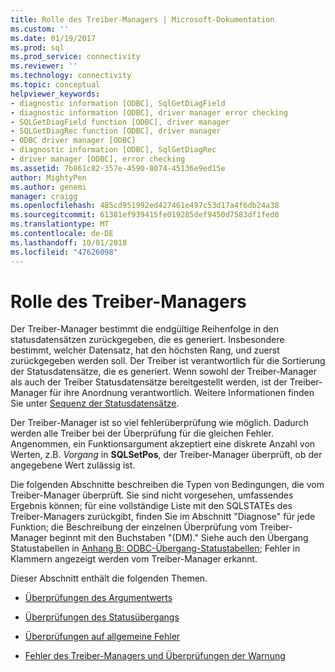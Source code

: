 ```yaml
---
title: Rolle des Treiber-Managers | Microsoft-Dokumentation
ms.custom: ''
ms.date: 01/19/2017
ms.prod: sql
ms.prod_service: connectivity
ms.reviewer: ''
ms.technology: connectivity
ms.topic: conceptual
helpviewer_keywords:
- diagnostic information [ODBC], SqlGetDiagField
- diagnostic information [ODBC], driver manager error checking
- SQLGetDiagField function [ODBC], driver manager
- SQLGetDiagRec function [ODBC], driver manager
- ODBC driver manager [ODBC]
- diagnostic information [ODBC], SqlGetDiagRec
- driver manager [ODBC], error checking
ms.assetid: 7b861c82-357e-4590-8074-45136e9ed15e
author: MightyPen
ms.author: genemi
manager: craigg
ms.openlocfilehash: 485cd951992ed427461e497c53d17a4f6db24a38
ms.sourcegitcommit: 61381ef939415fe019285def9450d7583df1fed0
ms.translationtype: MT
ms.contentlocale: de-DE
ms.lasthandoff: 10/01/2018
ms.locfileid: "47626098"
---
```

# <a name="role-of-the-driver-manager"></a>Rolle des Treiber-Managers
Der Treiber-Manager bestimmt die endgültige Reihenfolge in den statusdatensätzen zurückgegeben, die es generiert. Insbesondere bestimmt, welcher Datensatz, hat den höchsten Rang, und zuerst zurückgegeben werden soll. Der Treiber ist verantwortlich für die Sortierung der Statusdatensätze, die es generiert. Wenn sowohl der Treiber-Manager als auch der Treiber Statusdatensätze bereitgestellt werden, ist der Treiber-Manager für ihre Anordnung verantwortlich. Weitere Informationen finden Sie unter [Sequenz der Statusdatensätze](../../../odbc/reference/develop-app/sequence-of-status-records.md).  
  
 Der Treiber-Manager ist so viel fehlerüberprüfung wie möglich. Dadurch werden alle Treiber bei der Überprüfung für die gleichen Fehler. Angenommen, ein Funktionsargument akzeptiert eine diskrete Anzahl von Werten, z.B. *Vorgang* in **SQLSetPos**, der Treiber-Manager überprüft, ob der angegebene Wert zulässig ist.  
  
 Die folgenden Abschnitte beschreiben die Typen von Bedingungen, die vom Treiber-Manager überprüft. Sie sind nicht vorgesehen, umfassendes Ergebnis können; für eine vollständige Liste mit den SQLSTATEs des Treiber-Managers zurückgibt, finden Sie im Abschnitt "Diagnose" für jede Funktion; die Beschreibung der einzelnen Überprüfung vom Treiber-Manager beginnt mit den Buchstaben "(DM)." Siehe auch den Übergang Statustabellen in [Anhang B: ODBC-Übergang-Statustabellen](../../../odbc/reference/appendixes/appendix-b-odbc-state-transition-tables.md); Fehler in Klammern angezeigt werden vom Treiber-Manager erkannt.  
  
 Dieser Abschnitt enthält die folgenden Themen.  
  
-   [Überprüfungen des Argumentwerts](../../../odbc/reference/develop-app/argument-value-checks.md)  
  
-   [Überprüfungen des Statusübergangs](../../../odbc/reference/develop-app/state-transition-checks.md)  
  
-   [Überprüfungen auf allgemeine Fehler](../../../odbc/reference/develop-app/general-error-checks.md)  
  
-   [Fehler des Treiber-Managers und Überprüfungen der Warnung](../../../odbc/reference/develop-app/driver-manager-error-and-warning-checks.md)
